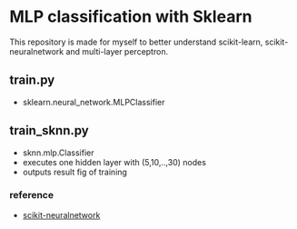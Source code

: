 # MLP classification with Sklearn

This repository is made for myself to better understand scikit-learn, scikit-neuralnetwork and multi-layer perceptron.

## train.py
- sklearn.neural_network.MLPClassifier

## train_sknn.py
- sknn.mlp.Classifier
- executes one hidden layer with (5,10,..,30) nodes
- outputs result fig of training


### reference
- [scikit-neuralnetwork](https://scikit-neuralnetwork.readthedocs.io/en/latest/module_mlp.html#layer-specifications)